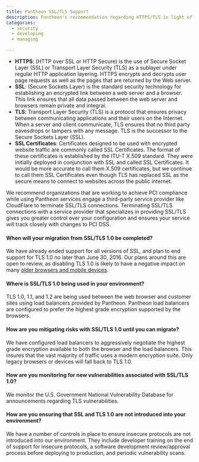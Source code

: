 ```yaml
---
title: Pantheon SSL/TLS Support
description: Pantheon's recommendation regarding HTTPS/TLS in light of PCI DSS v3.1.
categories:
  - security
  - developing
  - managing

---
```

- **HTTPS**: (HTTP over SSL or HTTP Secure) is the use of Secure Socket Layer (SSL) or Transport Layer Security (TLS) as a sublayer under regular HTTP application layering. HTTPS encrypts and decrypts user page requests as well as the pages that are returned by the Web server.
- **SSL**: (Secure Sockets Layer) is the standard security technology for establishing an encrypted link between a web server and a browser. This link ensures that all data passed between the web server and browsers remain private and integral.
- **TLS**: Transport Layer Security (TLS) is a protocol that ensures privacy between communicating applications and their users on the Internet. When a server and client communicate, TLS ensures that no third party eavesdrops or tampers with any message. TLS is the successor to the Secure Sockets Layer (SSL).
- **SSL Certificates**: Certificates designed to be used with encrypted website traffic are commonly called SSL Certificates.  The format of these certificates is established by the ITU-T X.509 standard.  They were initially deployed in conjunction with SSL and called SSL Certificates. It would be more accurate to call them X.509 certificates, but we continue to call them SSL Certificates even though TLS has replaced SSL as the secure means to connect to websites across the public internet.

We recommend organizations that are working to achieve PCI compliance while using Pantheon services engage a third-party service provider like CloudFlare to terminate SSL/TLS connections.  Terminating SSL/TLS connections with a service provider that specializes in providing SSL/TLS gives you greater control over your configuration and ensures your service will track closely with changes to PCI DSS.

#### When will your migration from SSL/TLS 1.0 be completed?
We have already ended support for all versions of SSL, and plan to end support for TLS 1.0 no later than June 30, 2016.  Our plans around this are open to review, as disabling TLS 1.0 is likely to have a negative impact on many [older browsers and mobile devices](https://en.wikipedia.org/wiki/Transport_Layer_Security#Web_browsers).

#### Where is SSL/TLS 1.0 being used in your environment?  
TLS 1.0, 1.1, and 1.2 are being used between the web browser and customer sites using load balancers provided by Pantheon. Pantheon load balancers are configured to prefer the highest grade encryption supported by the browsers.

#### How are you mitigating risks with SSL/TLS 1.0 until you can migrate?  
We have configured load balancers to aggressively negotiate the highest grade encryption available to both the browser and the load balancers. This insures that the vast majority of traffic uses a modern encryption suite. Only legacy browsers or devices will fall back to TLS 1.0.

#### How are you monitoring for new vulnerabilities associated with SSL/TLS 1.0?
We monitor the U.S. Government National Vulnerability Database for announcements regarding TLS vulnerabilities.

#### How are you ensuring that SSL and TLS 1.0 are not introduced into your environment?  
We have a number of controls in place to ensure insecure protocols are not introduced into our environment.  They include developer training on the end of support for insecure protocols, a software development review/approval process before deploying to production, and periodic vulnerability scans.
